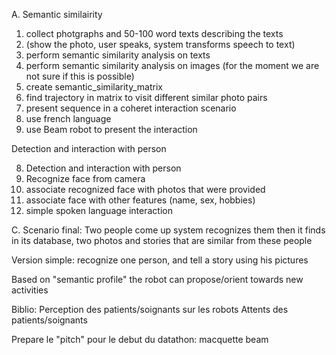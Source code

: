 A. Semantic similairity
1.  collect photgraphs and 50-100 word texts describing the texts
2.    (show the photo, user speaks, system transforms speech to text)
3.  perform semantic similarity analysis on texts
4.  perform semantic similarity analysis on images (for the moment we are not sure if this is possible)
5.  create semantic_similarity_matrix
6.  find trajectory in matrix to visit different similar photo pairs
7.  present sequence in a coheret interaction scenario
8.  use french language
9.  use Beam robot to present the interaction

Detection and interaction with person

8. Detection and interaction with person
9. Recognize face from camera
10. associate recognized face with photos that were provided
11. associate face with other features (name, sex, hobbies)
12. simple spoken language interaction

C.  Scenario final:
Two people come up
system recognizes them
then it finds in its database, two photos and stories that are similar from these people

Version simple:  recognize one person, and tell a story using his pictures

Based on "semantic profile" the robot can propose/orient towards new activities

Biblio:
Perception des patients/soignants sur les robots
Attents des patients/soignants

Prepare le "pitch" pour le debut du datathon: macquette beam

